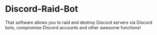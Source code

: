 # Discord-Raid-Bot
That software allows you to raid and destroy Discord servers via Discord bots, compromise Discord accounts and other awesome functions! 
